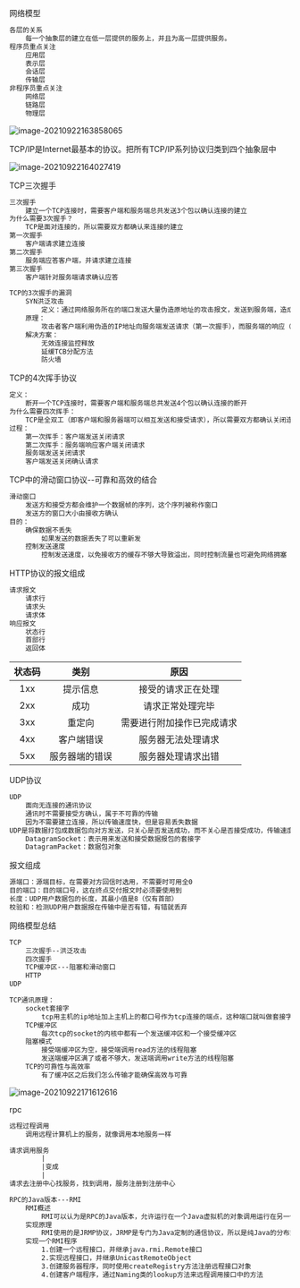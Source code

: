 网络模型

```xml
各层的关系
	每一个抽象层的建立在低一层提供的服务上，并且为高一层提供服务。
程序员重点关注
	应用层
	表示层
	会话层
	传输层
非程序员重点关注
	网络层
	链路层
	物理层
```

![image-20210922163858065](C:/Users/吕露的小可爱/AppData/Roaming/Typora/typora-user-images/image-20210922163858065.png)

TCP/IP是Internet最基本的协议。把所有TCP/IP系列协议归类到四个抽象层中

![image-20210922164027419](C:/Users/吕露的小可爱/AppData/Roaming/Typora/typora-user-images/image-20210922164027419.png)

TCP三次握手

```xml
三次握手
	建立一个TCP连接时，需要客户端和服务端总共发送3个包以确认连接的建立
为什么需要3次握手？
	TCP是面对连接的，所以需要双方都确认来连接的建立
第一次握手
	客户端请求建立连接
第二次握手
	服务端应答客户端，并请求建立连接
第三次握手
	客户端针对服务端请求确认应答

TCP的3次握手的漏洞
	SYN洪泛攻击
		定义：通过网络服务所在的端口发送大量伪造原地址的攻击报文，发送到服务端，造成服务端上的半开连接队列被占满，从而阻止其他用户进行访问。
	原理：
		攻击者客户端利用伪造的IP地址向服务端发送请求（第一次握手），而服务端的响应（第二次握手）的报文将永远发送不到真实的客户端，服务端在等待客户端的第三次握手（永远都不会有的），服务端在等待这种半开的连接过程中消耗了资源，如果有成千上万的这种连接，主机资源将被耗尽，从而达到攻击的目的。
	解决方案：
		无效连接监控释放
		延缓TCB分配方法
		防火墙
```

TCP的4次挥手协议

```xml
定义：
	断开一个TCP连接时，需要客户端和服务端总共发送4个包以确认连接的断开
为什么需要四次挥手：
	TCP是全双工（即客户端和服务器端可以相互发送和接受请求），所以需要双方都确认关闭连接
过程：
	第一次挥手：客户端发送关闭请求
	第二次挥手：服务端响应客户端关闭请求
	服务端发送关闭请求
	客户端发送关闭确认请求
```

TCP中的滑动窗口协议--可靠和高效的结合

```xml
滑动窗口
	发送方和接受方都会维护一个数据帧的序列，这个序列被称作窗口
	发送方的窗口大小由接收方确认
目的：
	确保数据不丢失
		如果发送的数据丢失了可以重新发
	控制发送速度
		控制发送速度，以免接收方的缓存不够大导致溢出，同时控制流量也可避免网络拥塞
```

HTTP协议的报文组成

```xml
请求报文
	请求行
	请求头
	请求体
响应报文
	状态行
	首部行
	返回体
```

| 状态码 |      类别      |            原因            |
| :----: | :------------: | :------------------------: |
|  1xx   |    提示信息    |     接受的请求正在处理     |
|  2xx   |      成功      |      请求正常处理完毕      |
|  3xx   |     重定向     | 需要进行附加操作已完成请求 |
|  4xx   |   客户端错误   |     服务器无法处理请求     |
|  5xx   | 服务器端的错误 |     服务器处理请求出错     |

UDP协议

```xml
UDP
	面向无连接的通讯协议
	通讯时不需要接受方确认，属于不可靠的传输
	因为不需要建立连接，所以传输速度快，但是容易丢失数据
UDP是将数据打包成数据包向对方发送，只关心是否发送成功，而不关心是否接受成功，传输速度快， 但是可靠性低。
	DatagramSocket：表示用来发送和接受数据报包的套接字
	DatagramPacket：数据包对象
```

报文组成

```xml
源端口：源端目标，在需要对方回信时选用，不需要时可用全0
目的端口：目的端口号，这在终点交付报文时必须要使用到
长度：UDP用户数据包的长度，其最小值是8（仅有首部）
校验和：检测UDP用户数据报在传输中是否有错，有错就丢弃
```

网络模型总结

```xml
TCP
	三次握手--洪泛攻击
	四次握手
	TCP缓冲区---阻塞和滑动窗口
	HTTP
UDP

TCP通讯原理：
	socket套接字
		tcp用主机的ip地址加上主机上的都口号作为tcp连接的端点，这种端口就叫做套接字（socket）
	TCP缓冲区
		每次tcp的socket的内核中都有一个发送缓冲区和一个接受缓冲区
	阻塞模式
		接受端缓冲区为空，接受端调用read方法的线程阻塞
		发送端缓冲区满了或者不够大，发送端调用write方法的线程阻塞
	TCP的可靠性与高效率
		有了缓冲区之后我们怎么传输才能确保高效与可靠
```

![image-20210922171612616](C:/Users/吕露的小可爱/AppData/Roaming/Typora/typora-user-images/image-20210922171612616.png)

rpc

```xml
远程过程调用
	调用远程计算机上的服务，就像调用本地服务一样

请求调用服务
		|
		|变成
		|
请求去注册中心找服务，找到调用，服务注册到注册中心

RPC的Java版本---RMI
	RMI概述
		RMI可以认为是RPC的Java版本，允许运行在一个Java虚拟机的对象调用运行在另一个Java虚拟机上对象的方法。
	实现原理
		RMI使用的是JRMP协议，JRMP是专门为Java定制的通信协议，所以是纯Java的分布式解决方案。
	实现一个RMI程序
		1.创建一个远程接口，并继承java.rmi.Remote接口
		2.实现远程接口，并继承UnicastRemoteObject
		3.创建服务器程序，同时使用createRegistry方法注册远程接口对象
		4.创建客户端程序，通过Naming类的lookup方法来远程调用接口中的方法
```

